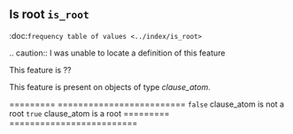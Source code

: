 Is root ``is_root``
--------------------------------------------------
:doc:`frequency table of values <../index/is_root>`

.. caution::
    I was unable to locate a definition of this feature

This feature is ??

This feature is present on objects of type *clause_atom*.

========= =========================
``false`` clause_atom is not a root
``true``  clause_atom is a root
========= =========================
